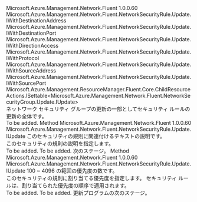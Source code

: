 <Type Name="IUpdate" FullName="Microsoft.Azure.Management.Network.Fluent.NetworkSecurityRule.Update.IUpdate">
  <TypeSignature Language="C#" Value="public interface IUpdate : Microsoft.Azure.Management.Network.Fluent.NetworkSecurityRule.Update.IWithDestinationAddress, Microsoft.Azure.Management.Network.Fluent.NetworkSecurityRule.Update.IWithDestinationPort, Microsoft.Azure.Management.Network.Fluent.NetworkSecurityRule.Update.IWithDirectionAccess, Microsoft.Azure.Management.Network.Fluent.NetworkSecurityRule.Update.IWithProtocol, Microsoft.Azure.Management.Network.Fluent.NetworkSecurityRule.Update.IWithSourceAddress, Microsoft.Azure.Management.Network.Fluent.NetworkSecurityRule.Update.IWithSourcePort, Microsoft.Azure.Management.ResourceManager.Fluent.Core.ChildResourceActions.ISettable&lt;Microsoft.Azure.Management.Network.Fluent.NetworkSecurityGroup.Update.IUpdate&gt;" />
  <TypeSignature Language="ILAsm" Value=".class public interface auto ansi abstract IUpdate implements class Microsoft.Azure.Management.Network.Fluent.NetworkSecurityRule.Update.IWithDestinationAddress, class Microsoft.Azure.Management.Network.Fluent.NetworkSecurityRule.Update.IWithDestinationPort, class Microsoft.Azure.Management.Network.Fluent.NetworkSecurityRule.Update.IWithDirectionAccess, class Microsoft.Azure.Management.Network.Fluent.NetworkSecurityRule.Update.IWithProtocol, class Microsoft.Azure.Management.Network.Fluent.NetworkSecurityRule.Update.IWithSourceAddress, class Microsoft.Azure.Management.Network.Fluent.NetworkSecurityRule.Update.IWithSourcePort, class Microsoft.Azure.Management.ResourceManager.Fluent.Core.ChildResourceActions.ISettable`1&lt;class Microsoft.Azure.Management.Network.Fluent.NetworkSecurityGroup.Update.IUpdate&gt;" />
  <TypeSignature Language="DocId" Value="T:Microsoft.Azure.Management.Network.Fluent.NetworkSecurityRule.Update.IUpdate" />
  <TypeSignature Language="VB.NET" Value="Public Interface IUpdate&#xA;Implements ISettable(Of IUpdate), IWithDestinationAddress, IWithDestinationPort, IWithDirectionAccess, IWithProtocol, IWithSourceAddress, IWithSourcePort" />
  <TypeSignature Language="F#" Value="type IUpdate = interface&#xA;    interface IWithDirectionAccess&#xA;    interface IWithSourceAddress&#xA;    interface IWithSourcePort&#xA;    interface IWithDestinationAddress&#xA;    interface IWithDestinationPort&#xA;    interface IWithProtocol&#xA;    interface ISettable&lt;IUpdate&gt;" />
  <AssemblyInfo>
    <AssemblyName>Microsoft.Azure.Management.Network.Fluent</AssemblyName>
    <AssemblyVersion>1.0.0.60</AssemblyVersion>
  </AssemblyInfo>
  <Interfaces>
    <Interface>
      <InterfaceName>Microsoft.Azure.Management.Network.Fluent.NetworkSecurityRule.Update.IWithDestinationAddress</InterfaceName>
    </Interface>
    <Interface>
      <InterfaceName>Microsoft.Azure.Management.Network.Fluent.NetworkSecurityRule.Update.IWithDestinationPort</InterfaceName>
    </Interface>
    <Interface>
      <InterfaceName>Microsoft.Azure.Management.Network.Fluent.NetworkSecurityRule.Update.IWithDirectionAccess</InterfaceName>
    </Interface>
    <Interface>
      <InterfaceName>Microsoft.Azure.Management.Network.Fluent.NetworkSecurityRule.Update.IWithProtocol</InterfaceName>
    </Interface>
    <Interface>
      <InterfaceName>Microsoft.Azure.Management.Network.Fluent.NetworkSecurityRule.Update.IWithSourceAddress</InterfaceName>
    </Interface>
    <Interface>
      <InterfaceName>Microsoft.Azure.Management.Network.Fluent.NetworkSecurityRule.Update.IWithSourcePort</InterfaceName>
    </Interface>
    <Interface>
      <InterfaceName>Microsoft.Azure.Management.ResourceManager.Fluent.Core.ChildResourceActions.ISettable&lt;Microsoft.Azure.Management.Network.Fluent.NetworkSecurityGroup.Update.IUpdate&gt;</InterfaceName>
    </Interface>
  </Interfaces>
  <Docs>
    <summary>
            ネットワーク セキュリティ グループの更新の一部としてセキュリティ ルールの更新の全体です。
            </summary>
    <remarks>To be added.</remarks>
  </Docs>
  <Members>
    <Member MemberName="WithDescription">
      <MemberSignature Language="C#" Value="public Microsoft.Azure.Management.Network.Fluent.NetworkSecurityRule.Update.IUpdate WithDescription (string description);" />
      <MemberSignature Language="ILAsm" Value=".method public hidebysig newslot virtual instance class Microsoft.Azure.Management.Network.Fluent.NetworkSecurityRule.Update.IUpdate WithDescription(string description) cil managed" />
      <MemberSignature Language="DocId" Value="M:Microsoft.Azure.Management.Network.Fluent.NetworkSecurityRule.Update.IUpdate.WithDescription(System.String)" />
      <MemberSignature Language="VB.NET" Value="Public Function WithDescription (description As String) As IUpdate" />
      <MemberSignature Language="F#" Value="abstract member WithDescription : string -&gt; Microsoft.Azure.Management.Network.Fluent.NetworkSecurityRule.Update.IUpdate" Usage="iUpdate.WithDescription description" />
      <MemberType>Method</MemberType>
      <AssemblyInfo>
        <AssemblyName>Microsoft.Azure.Management.Network.Fluent</AssemblyName>
        <AssemblyVersion>1.0.0.60</AssemblyVersion>
      </AssemblyInfo>
      <ReturnValue>
        <ReturnType>Microsoft.Azure.Management.Network.Fluent.NetworkSecurityRule.Update.IUpdate</ReturnType>
      </ReturnValue>
      <Parameters>
        <Parameter Name="description" Type="System.String" />
      </Parameters>
      <Docs>
        <param name="description">このセキュリティの規則に関連付けるテキストの説明です。</param>
        <summary>
            このセキュリティの規則の説明を指定します。
            </summary>
        <returns>To be added.</returns>
        <remarks>To be added.</remarks>
        <return>次のステージ。</return>
      </Docs>
    </Member>
    <Member MemberName="WithPriority">
      <MemberSignature Language="C#" Value="public Microsoft.Azure.Management.Network.Fluent.NetworkSecurityRule.Update.IUpdate WithPriority (int priority);" />
      <MemberSignature Language="ILAsm" Value=".method public hidebysig newslot virtual instance class Microsoft.Azure.Management.Network.Fluent.NetworkSecurityRule.Update.IUpdate WithPriority(int32 priority) cil managed" />
      <MemberSignature Language="DocId" Value="M:Microsoft.Azure.Management.Network.Fluent.NetworkSecurityRule.Update.IUpdate.WithPriority(System.Int32)" />
      <MemberSignature Language="VB.NET" Value="Public Function WithPriority (priority As Integer) As IUpdate" />
      <MemberSignature Language="F#" Value="abstract member WithPriority : int -&gt; Microsoft.Azure.Management.Network.Fluent.NetworkSecurityRule.Update.IUpdate" Usage="iUpdate.WithPriority priority" />
      <MemberType>Method</MemberType>
      <AssemblyInfo>
        <AssemblyName>Microsoft.Azure.Management.Network.Fluent</AssemblyName>
        <AssemblyVersion>1.0.0.60</AssemblyVersion>
      </AssemblyInfo>
      <ReturnValue>
        <ReturnType>Microsoft.Azure.Management.Network.Fluent.NetworkSecurityRule.Update.IUpdate</ReturnType>
      </ReturnValue>
      <Parameters>
        <Parameter Name="priority" Type="System.Int32" />
      </Parameters>
      <Docs>
        <param name="priority">100 ~ 4096 の範囲の優先度の数です。</param>
        <summary>
            このセキュリティの規則に割り当てる優先度を指定します。
            セキュリティ ルールは、割り当てられた優先度の順序で適用されます。
            </summary>
        <returns>To be added.</returns>
        <remarks>To be added.</remarks>
        <return>更新プログラムの次のステージ。</return>
      </Docs>
    </Member>
  </Members>
</Type>
